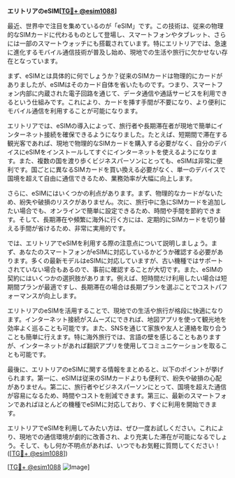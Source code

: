 **エリトリアのeSIM[[TG💪+ @esim1088](https://t.me/s/esim1088)]**

最近、世界中で注目を集めているのが「eSIM」です。この技術は、従来の物理的なSIMカードに代わるものとして登場し、スマートフォンやタブレット、さらには一部のスマートウォッチにも搭載されています。特にエリトリアでは、急速に進化するモバイル通信技術が普及し始め、現地での生活や旅行に欠かせない存在となっています。

まず、eSIMとは具体的に何でしょうか？従来のSIMカードは物理的にカードがありましたが、eSIMはそのカード自体を省いたものです。つまり、スマートフォン内部に内蔵された電子回路を通じて、データ通信や通話サービスを利用できるという仕組みです。これにより、カードを挿す手間が不要になり、より便利にモバイル通信を利用することが可能になります。

エリトリアでは、eSIMの導入によって、旅行者や長期滞在者が現地で簡単にインターネット接続を確保できるようになりました。たとえば、短期間で滞在する観光客であれば、現地で物理的なSIMカードを購入する必要がなく、自分のデバイスにeSIMをインストールしてすぐにインターネットを使えるようになります。また、複数の国を渡り歩くビジネスパーソンにとっても、eSIMは非常に便利です。国ごとに異なるSIMカードを買い換える必要がなく、単一のデバイスで国境を超えて自由に通信できるため、業務効率が大幅に向上します。

さらに、eSIMにはいくつかの利点があります。まず、物理的なカードがないため、紛失や破損のリスクがありません。次に、旅行中に急にSIMカードを追加したい場合でも、オンラインで簡単に設定できるため、時間や手間を節約できます。そして、長期滞在や頻繁に海外に行く方には、定期的にSIMカードを切り替える手間が省けるため、非常に実用的です。

では、エリトリアでeSIMを利用する際の注意点について説明しましょう。まず、あなたのスマートフォンがeSIMに対応しているかどうか確認する必要があります。多くの最新モデルはeSIMに対応していますが、古い機種ではサポートされていない場合もあるので、事前に確認することが大切です。また、eSIMの契約にはいくつかの選択肢があります。例えば、短時間だけ利用したい場合は短期間プランが最適ですし、長期滞在の場合は長期プランを選ぶことでコストパフォーマンスが向上します。

エリトリアのeSIMを活用することで、現地での生活や旅行が格段に快適になります。インターネット接続がスムーズにできれば、地図アプリを使って観光地を効率よく巡ることも可能です。また、SNSを通じて家族や友人と連絡を取り合うことも簡単に行えます。特に海外旅行では、言語の壁を感じることもありますが、インターネットがあれば翻訳アプリを使用してコミュニケーションを取ることも可能です。

最後に、エリトリアのeSIMに関する情報をまとめると、以下のポイントが挙げられます。第一に、eSIMは従来のSIMカードよりも便利で、紛失や破損の心配がありません。第二に、旅行者やビジネスパーソンにとって、国境を超えた通信が容易になるため、時間やコストを削減できます。第三に、最新のスマートフォンであればほとんどの機種でeSIMに対応しており、すぐに利用を開始できます。

エリトリアでeSIMを利用してみたい方は、ぜひ一度お試しください。これにより、現地での通信環境が劇的に改善され、より充実した滞在が可能になるでしょう。そして、もし何か不明点があれば、いつでもお気軽に質問してください！([[TG💪+ @esim1088](https://t.me/s/esim1088)])

[[TG💪+ @esim1088](https://t.me/s/esim1088) ![Image](https://i.postimg.cc/Y0z9fWf4/image.png)]